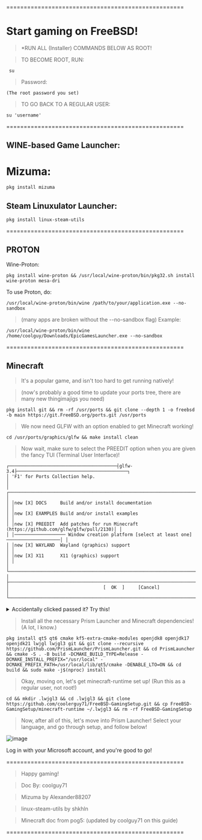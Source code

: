 ===================================================

# Start gaming on FreeBSD!

> *RUN ALL (Installer) COMMANDS BELOW AS ROOT!

> TO BECOME ROOT, RUN: 

```
 su
```
> Password:

```
(The root password you set)
```

> TO GO BACK TO A REGULAR USER:

```
su 'username'
```

===================================================
## WINE-based Game Launcher:

# Mizuma:

```
pkg install mizuma
```

## Steam Linuxulator Launcher:

```
pkg install linux-steam-utils
```

===================================================
## PROTON

Wine-Proton:

```
pkg install wine-proton && /usr/local/wine-proton/bin/pkg32.sh install wine-proton mesa-dri
```
To use Proton, do:

```
/usr/local/wine-proton/bin/wine /path/to/your/application.exe --no-sandbox
```
> (many apps are broken without the --no-sandbox flag)
Example:

```
/usr/local/wine-proton/bin/wine /home/coolguy/Downloads/EpicGamesLauncher.exe --no-sandbox
```

===================================================

## Minecraft
> It's a popular game, and isn't too hard to get running natively!

> (now's probably a good time to update your ports tree, there are many new thingimajigs you need)

```
pkg install git && rm -rf /usr/ports && git clone --depth 1 -o freebsd -b main https://git.FreeBSD.org/ports.git /usr/ports
```

> We now need GLFW with an option enabled to get Minecraft working!

```
cd /usr/ports/graphics/glfw && make install clean
```



> Now wait, make sure to select the PREEDIT option when you are given the fancy TUI (Terminal User Interface)!

    ┌────────────────────────────────────────┤glfw-3.4├─────────────────────────────────────────┐
    │ 'F1' for Ports Collection help.                                                           │  
    │ ┌───────────────────────────────────────────────────────────────────────────────────────┐ │  
    │ │new [X] DOCS     Build and/or install documentation                                    │ │  
    │ │new [X] EXAMPLES Build and/or install examples                                         │ │  
    │ │new [X] PREEDIT  Add patches for run Minecraft (https://github.com/glfw/glfw/pull/2130)│ │  
    │ │─────────────────── Window creation platform [select at least one] ────────────────────│ │  
    │ │new [X] WAYLAND  Wayland (graphics) support                                            │ │  
    │ │new [X] X11      X11 (graphics) support                                                │ │  
    │ └───────────────────────────────────────────────────────────────────────────────────────┘ │  
    ├───────────────────────────────────────────────────────────────────────────────────────────┤  
    │                                   [  OK  ]     [Cancel]                                   │  
    └───────────────────────────────────────────────────────────────────────────────────────────┘  
      
<details>

<summary>Accidentally clicked passed it? Try this!</summary>

```
pkg remove glfw && cd /usr/ports/graphics/glfw && make clean && make rmconfig
```
> Then try the previous steps again!

</details>

> Install all the necessary Prism Launcher and Minecraft dependencies! (A lot, I know.)
```
pkg install qt5 qt6 cmake kf5-extra-cmake-modules openjdk8 openjdk17 openjdk21 lwjgl lwjgl3 git && git clone --recursive https://github.com/PrismLauncher/PrismLauncher.git && cd PrismLauncher && cmake -S . -B build -DCMAKE_BUILD_TYPE=Release -DCMAKE_INSTALL_PREFIX="/usr/local" -DCMAKE_PREFIX_PATH=/usr/local/lib/qt5/cmake -DENABLE_LTO=ON && cd build && sudo make -j$(nproc) install 
```

> Okay, moving on, let's get minecraft-runtime set up! (Run this as a regular user, not root!)

```
cd && mkdir .lwjgl3 && cd .lwjgl3 && git clone https://github.com/coolerguy71/FreeBSD-GamingSetup.git && cp FreeBSD-GamingSetup/minecraft-runtime ~/.lwjgl3 && rm -rf FreeBSD-GamingSetup
```
> Now, after all of this, let's move into Prism Launcher! Select your language, and go through setup, and follow below!

![image](https://github.com/coolerguy71/FreeBSD-GamingSetup/assets/168948679/793382a4-c435-46c0-ab35-66bae1aa97ac)

Log in with your Microsoft account, and you're good to go!

===================================================
> Happy gaming!

> Doc By: coolguy71

> Mizuma by Alexander88207

> linux-steam-utils by shkhln

> Minecraft doc from pog5: (updated by coolguy71 on this guide)

===================================================
